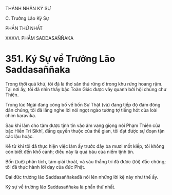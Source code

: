 THÁNH NHÂN KÝ SỰ

C. Trưởng Lão Ký Sự

PHẦN THỨ NHẤT

XXXVI. PHẨM SADDASAÑÑAKA

# 351. Ký Sự về Trưởng Lão Saddasaññaka

Trong thời quá khứ, tôi đã là thợ săn thú rừng ở trong khu rừng hoang rậm. Tại nơi ấy, tôi đã nhìn thấy bậc Toàn Giác được vây quanh bởi hội chúng chư Thiên.

Trong lúc Ngài đang công bố về bốn Sự Thật (và) đang tiếp độ đám đông dân chúng, tôi đã lắng nghe lời nói ngọt ngào tương tợ tiếng hót của loài chim karavīka.

Sau khi làm cho tâm được tịnh tín vào âm vang giọng nói Phạm Thiên của bậc Hiền Trí Sikhī, đấng quyến thuộc của thế gian, tôi đạt được sự đoạn tận các lậu hoặc.

Kể từ khi tôi đã thực hiện việc làm ấy trước đây ba mươi mốt kiếp, tôi không còn biết đến khổ cảnh; điều này là quả báu của niềm tịnh tín.

Bốn (tuệ) phân tích, tám giải thoát, và sáu thắng trí đã được (tôi) đắc chứng; tôi đã thực hành lời dạy của đức Phật.

Đại đức trưởng lão Saddasaññakađã nói lên những lời kệ này như thế ấy.

Ký sự về trưởng lão Saddasaññaka là phần thứ nhất.
